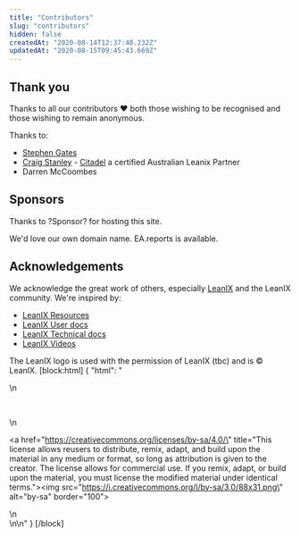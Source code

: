 ```yaml
---
title: "Contributors"
slug: "contributors"
hidden: false
createdAt: "2020-08-14T12:37:48.232Z"
updatedAt: "2020-08-15T09:45:43.669Z"
---
```

## Thank you

Thanks to all our contributors ❤️ both those wishing to be recognised and those wishing to remain anonymous.

Thanks to: 

- [Stephen Gates](https://www.linkedin.com/in/sdgates/)
- [Craig Stanley](https://www.linkedin.com/in/c-stanley/) - [Citadel](https://citadelgroup.com.au/eaaas/) a certified Australian Leanix Partner
- Darren McCoombes

## Sponsors 

Thanks to ?Sponsor? for hosting this site.

We'd love our own domain name. EA.reports is available. 

## Acknowledgements

We acknowledge the great work of others, especially [LeanIX](https://www.leanix.net/en/) and the LeanIX community. We're inspired by:

- [LeanIX Resources](https://www.leanix.net/en/resources/download)
- [LeanIX User docs](https://docs.leanix.net/)
- [LeanIX Technical docs](https://dev.leanix.net/docs)
- [LeanIX Videos](https://www.youtube.com/channel/UCuQgcdrp4Pf9-6ygAPC0PYA)

The LeanIX logo is used with the permission of LeanIX (tbc) and is © LeanIX.
[block:html]
{
  "html": "<div>\n<p>&nbsp;</p>\n<p><a href=\"https://creativecommons.org/licenses/by-sa/4.0/\" title=\"This license allows reusers to distribute, remix, adapt, and build upon the material in any medium or format, so long as attribution is given to the creator. The license allows for commercial use. If you remix, adapt, or build upon the material, you must license the modified material under identical terms.\"><img src=\"https://i.creativecommons.org/l/by-sa/3.0/88x31.png\" alt=\"by-sa\" border=\"100\"></a></p>\n</div>  \n\n"
}
[/block]